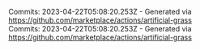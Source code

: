 Commits: 2023-04-22T05:08:20.253Z - Generated via https://github.com/marketplace/actions/artificial-grass
<br>
Commits: 2023-04-22T05:08:20.253Z - Generated via https://github.com/marketplace/actions/artificial-grass
<br>

